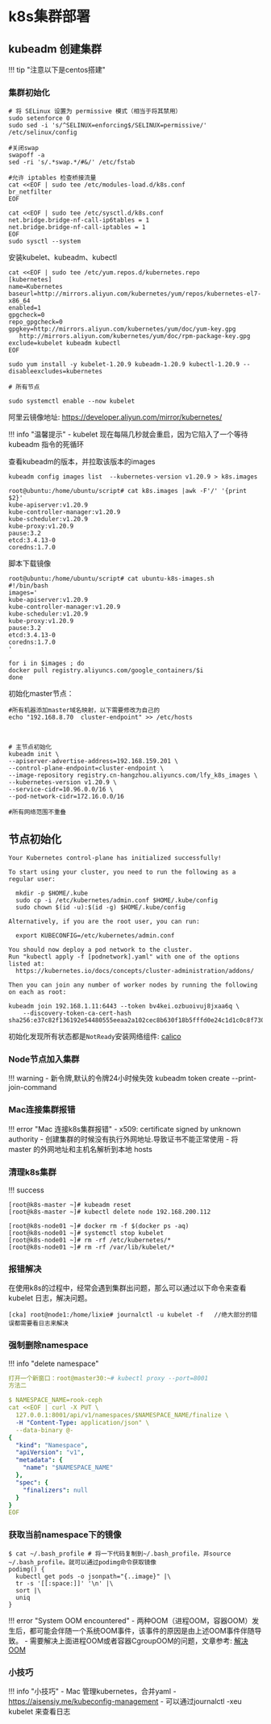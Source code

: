# k8s集群部署

## kubeadm 创建集群

!!! tip "注意以下是centos搭建"


### 集群初始化
```shell
# 将 SELinux 设置为 permissive 模式（相当于将其禁用）
sudo setenforce 0
sudo sed -i 's/^SELINUX=enforcing$/SELINUX=permissive/' /etc/selinux/config

#关闭swap
swapoff -a  
sed -ri 's/.*swap.*/#&/' /etc/fstab

#允许 iptables 检查桥接流量
cat <<EOF | sudo tee /etc/modules-load.d/k8s.conf
br_netfilter
EOF

cat <<EOF | sudo tee /etc/sysctl.d/k8s.conf
net.bridge.bridge-nf-call-ip6tables = 1
net.bridge.bridge-nf-call-iptables = 1
EOF
sudo sysctl --system
```

安装kubelet、kubeadm、kubectl
```shell
cat <<EOF | sudo tee /etc/yum.repos.d/kubernetes.repo
[kubernetes]
name=Kubernetes
baseurl=http://mirrors.aliyun.com/kubernetes/yum/repos/kubernetes-el7-x86_64
enabled=1
gpgcheck=0
repo_gpgcheck=0
gpgkey=http://mirrors.aliyun.com/kubernetes/yum/doc/yum-key.gpg
   http://mirrors.aliyun.com/kubernetes/yum/doc/rpm-package-key.gpg
exclude=kubelet kubeadm kubectl
EOF

sudo yum install -y kubelet-1.20.9 kubeadm-1.20.9 kubectl-1.20.9 --disableexcludes=kubernetes

# 所有节点

sudo systemctl enable --now kubelet

```

阿里云镜像地址: https://developer.aliyun.com/mirror/kubernetes/




!!! info "温馨提示"
    - kubelet 现在每隔几秒就会重启，因为它陷入了一个等待 kubeadm 指令的死循环

查看kubeadm的版本，并拉取该版本的images

```
kubeadm config images list  --kubernetes-version v1.20.9 > k8s.images

root@ubuntu:/home/ubuntu/script# cat k8s.images |awk -F'/' '{print $2}'
kube-apiserver:v1.20.9
kube-controller-manager:v1.20.9
kube-scheduler:v1.20.9
kube-proxy:v1.20.9
pause:3.2
etcd:3.4.13-0
coredns:1.7.0
```
脚本下载镜像
```
root@ubuntu:/home/ubuntu/script# cat ubuntu-k8s-images.sh
#!/bin/bash
images='
kube-apiserver:v1.20.9
kube-controller-manager:v1.20.9
kube-scheduler:v1.20.9
kube-proxy:v1.20.9
pause:3.2
etcd:3.4.13-0
coredns:1.7.0
'

for i in $images ; do
docker pull registry.aliyuncs.com/google_containers/$i
done
```

初始化master节点：
```
#所有机器添加master域名映射，以下需要修改为自己的
echo "192.168.8.70  cluster-endpoint" >> /etc/hosts



# 主节点初始化
kubeadm init \
--apiserver-advertise-address=192.168.159.201 \
--control-plane-endpoint=cluster-endpoint \
--image-repository registry.cn-hangzhou.aliyuncs.com/lfy_k8s_images \
--kubernetes-version v1.20.9 \
--service-cidr=10.96.0.0/16 \
--pod-network-cidr=172.16.0.0/16

#所有网络范围不重叠
```


## 节点初始化

```
Your Kubernetes control-plane has initialized successfully!

To start using your cluster, you need to run the following as a regular user:

  mkdir -p $HOME/.kube
  sudo cp -i /etc/kubernetes/admin.conf $HOME/.kube/config
  sudo chown $(id -u):$(id -g) $HOME/.kube/config

Alternatively, if you are the root user, you can run:

  export KUBECONFIG=/etc/kubernetes/admin.conf

You should now deploy a pod network to the cluster.
Run "kubectl apply -f [podnetwork].yaml" with one of the options listed at:
  https://kubernetes.io/docs/concepts/cluster-administration/addons/

Then you can join any number of worker nodes by running the following on each as root:

kubeadm join 192.168.1.11:6443 --token bv4kei.ozbuoivuj8jxaa6q \
	--discovery-token-ca-cert-hash sha256:e37c82f136192e54480555eeaa2a102cec8b630f18b5fffd0e24c1d1c0c8f730
```



初始化发现所有状态都是`NotReady`安装网络组件: [calico](https://projectcalico.docs.tigera.io/getting-started/kubernetes/quickstart)




### Node节点加入集群
!!! warning 
    - 新令牌,默认的令牌24小时候失效
    kubeadm token create --print-join-command  


### Mac连接集群报错
!!! error "Mac 连接k8s集群报错"
    - x509: certificate signed by unknown authority
    - 创建集群的时候没有执行外网地址.导致证书不能正常使用
    - 将 master 的外网地址和主机名解析到本地 hosts


### 清理k8s集群
!!! success

```
[root@k8s-master ~]# kubeadm reset
[root@k8s-master ~]# kubectl delete node 192.168.200.112

[root@k8s-node01 ~]# docker rm -f $(docker ps -aq)
[root@k8s-node01 ~]# systemctl stop kubelet
[root@k8s-node01 ~]# rm -rf /etc/kubernetes/*
[root@k8s-node01 ~]# rm -rf /var/lib/kubelet/*
```


### 报错解决

在使用k8s的过程中，经常会遇到集群出问题，那么可以通过以下命令来查看kubelet 日志，解决问题。
```shell
[cka] root@node1:/home/lixie# journalctl -u kubelet -f   //绝大部分的错误都需要看日志来解决
```


### 强制删除namespace

!!! info "delete namespace"

```yaml
打开一个新窗口：root@master30:~# kubectl proxy --port=8001
方法二

$ NAMESPACE_NAME=rook-ceph
cat <<EOF | curl -X PUT \
  127.0.0.1:8001/api/v1/namespaces/$NAMESPACE_NAME/finalize \
  -H "Content-Type: application/json" \
  --data-binary @-
{
  "kind": "Namespace",
  "apiVersion": "v1",
  "metadata": {
    "name": "$NAMESPACE_NAME"
  },
  "spec": {
    "finalizers": null
  }
}
EOF
```

### **获取当前namespace下的镜像**

```shell
$ cat ~/.bash_profile # 将一下代码复制到~/.bash_profile，并source ~/.bash_profile。就可以通过podimg命令获取镜像
podimg() {
  kubectl get pods -o jsonpath="{..image}" |\
  tr -s '[[:space:]]' '\n' |\
  sort |\
  uniq
}
```



!!! error "System OOM encountered"
    - 两种OOM（进程OOM，容器OOM）发生后，都可能会伴随一个系统OOM事件，该事件的原因是由上述OOM事件伴随导致。
    - 需要解决上面进程OOM或者容器CgroupOOM的问题，文章参考: [解决OOM](https://caryyu.top/posts/%E8%AE%BA%E4%B8%80%E6%AC%A1-K8S-%E7%9A%84-Worker-%E8%8A%82%E7%82%B9%E4%BF%AE%E5%A4%8D%E7%BB%8F%E5%8E%86/)





### 小技巧

!!! info "小技巧"
    - Mac 管理kubernetes，合并yaml 
    - https://aisensiy.me/kubeconfig-management
    - 可以通过journalctl -xeu kubelet 来查看日志


